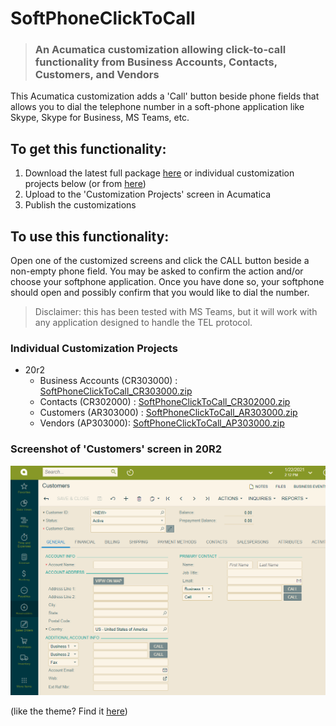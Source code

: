 # SoftPhoneClickToCall
> ### An Acumatica customization allowing click-to-call functionality from **Business Accounts**, **Contacts**, **Customers**, and **Vendors**

This Acumatica customization adds a 'Call' button beside phone fields that allows you to dial the telephone number in a soft-phone application like Skype, Skype for Business, MS Teams, etc.

## To get this functionality:
1. Download the latest full package [here](https://github.com/beardedmogul/Acumatica-SoftPhoneClickToCall/releases/download/20r2/SoftPhoneClickToCall.zip) or individual customization projects below (or from [here](20r2/))
1. Upload to the 'Customization Projects' screen in Acumatica
1. Publish the customizations

## To use this functionality:
Open one of the customized screens and click the CALL button beside a non-empty phone field. You may be asked to confirm the action and/or choose your softphone application. Once you have done so, your softphone should open and possibly confirm that you would like to dial the number.

> Disclaimer: this has been tested with MS Teams, but it will work with any application designed to handle the TEL protocol.

### Individual Customization Projects
* 20r2
  * Business Accounts (CR303000) : [SoftPhoneClickToCall_CR303000.zip](https://github.com/beardedmogul/Acumatica-SoftPhoneClickToCall/raw/master/20r2/SoftPhoneClickToCall_CR303000.zip)
  * Contacts (CR302000) : [SoftPhoneClickToCall_CR302000.zip](https://github.com/beardedmogul/Acumatica-SoftPhoneClickToCall/raw/master/20r2/SoftPhoneClickToCall_CR302000.zip)
  * Customers (AR303000) : [SoftPhoneClickToCall_AR303000.zip](https://github.com/beardedmogul/Acumatica-SoftPhoneClickToCall/raw/master/20r2/SoftPhoneClickToCall_AR303000.zip) 
  * Vendors (AP303000): [SoftPhoneClickToCall_AP303000.zip](https://github.com/beardedmogul/Acumatica-SoftPhoneClickToCall/raw/master/20r2/SoftPhoneClickToCall_AP303000.zip)

### Screenshot of 'Customers' screen in 20R2
![screenshot](/20r2/customerMaint.png)

(like the theme? Find it [here](https://github.com/beardedmogul/Acumatica-SolarizedTheme))
